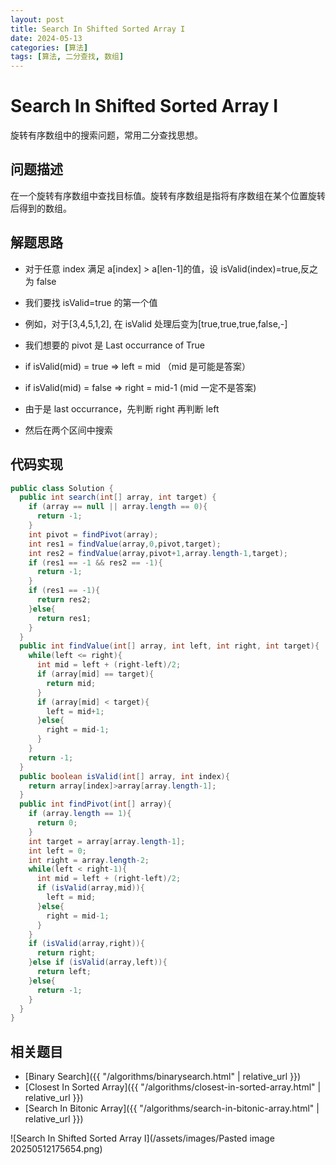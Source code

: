 ```yaml
---
layout: post
title: Search In Shifted Sorted Array I
date: 2024-05-13
categories: [算法]
tags: [算法, 二分查找, 数组]
---
```


# Search In Shifted Sorted Array I

旋转有序数组中的搜索问题，常用二分查找思想。

## 问题描述

在一个旋转有序数组中查找目标值。旋转有序数组是指将有序数组在某个位置旋转后得到的数组。

## 解题思路

- 对于任意 index 满足 a[index] > a[len-1]的值，设 isValid(index)=true,反之为 false
- 我们要找 isValid=true 的第一个值
- 例如，对于[3,4,5,1,2], 在 isValid 处理后变为[true,true,true,false,-]
- 我们想要的 pivot 是 Last occurrance of True

- if isValid(mid) = true => left = mid （mid 是可能是答案）
- if isValid(mid) = false => right = mid-1 (mid 一定不是答案)
- 由于是 last occurrance，先判断 right 再判断 left
- 然后在两个区间中搜索

## 代码实现

```java
public class Solution {
  public int search(int[] array, int target) {
    if (array == null || array.length == 0){
      return -1;
    }
    int pivot = findPivot(array);
    int res1 = findValue(array,0,pivot,target);
    int res2 = findValue(array,pivot+1,array.length-1,target);
    if (res1 == -1 && res2 == -1){
      return -1;
    }
    if (res1 == -1){
      return res2;
    }else{
      return res1;
    }
  }
  public int findValue(int[] array, int left, int right, int target){
    while(left <= right){
      int mid = left + (right-left)/2;
      if (array[mid] == target){
        return mid;
      }
      if (array[mid] < target){
        left = mid+1;
      }else{
        right = mid-1;
      }
    }
    return -1;
  }
  public boolean isValid(int[] array, int index){
    return array[index]>array[array.length-1];
  }
  public int findPivot(int[] array){
    if (array.length == 1){
      return 0;
    }
    int target = array[array.length-1];
    int left = 0;
    int right = array.length-2;
    while(left < right-1){
      int mid = left + (right-left)/2;
      if (isValid(array,mid)){
        left = mid;
      }else{
        right = mid-1;
      }
    }
    if (isValid(array,right)){
      return right;
    }else if (isValid(array,left)){
      return left;
    }else{
      return -1;
    }
  }
}
```

## 相关题目

- [Binary Search]({{ "/algorithms/binarysearch.html" | relative_url }})
- [Closest In Sorted Array]({{ "/algorithms/closest-in-sorted-array.html" | relative_url }})
- [Search In Bitonic Array]({{ "/algorithms/search-in-bitonic-array.html" | relative_url }})

![Search In Shifted Sorted Array I](/assets/images/Pasted image 20250512175654.png)
